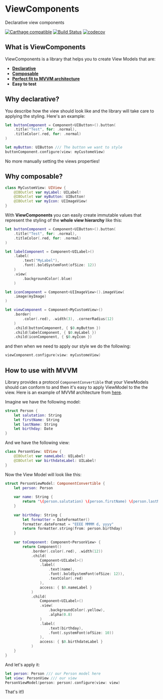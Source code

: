 # ViewComponents
Declarative view components

[![Carthage compatible](https://img.shields.io/badge/Carthage-compatible-4BC51D.svg?style=flat)](https://github.com/Carthage/Carthage) 
[![Build Status](https://travis-ci.org/alickbass/ViewComponents.svg?branch=master)](https://travis-ci.org/alickbass/ViewComponents)
[![codecov](https://codecov.io/gh/alickbass/ViewComponents/branch/master/graph/badge.svg)](https://codecov.io/gh/alickbass/ViewComponents)

## What is ViewComponents

ViewComponents is a library that helps you to create View Models that are:

* [**Declarative**](#why-declarative)
* [**Composable**](#why-composable)
* [**Perfect fit to MVVM architecture**](#how-to-use-with-mvvm)
* **Easy to test**

## Why declarative?

You describe how the view should look like and the library will take care to applying the styling. Here's an example:

```swift
let buttonComponent = Component<UIButton>().button(
    .title("Test", for: .normal),
    .titleColor(.red, for: .normal)
)

let myButton: UIButton /// The button we want to style
buttonComponent.configure(view: myCustomeView)
```

No more manually setting the views properties! 

## Why composable?

```swift
class MyCustomView: UIView {
    @IBOutlet var myLabel: UILabel!
    @IBOutlet var myButton: UIButton!
    @IBOutlet var myIcon: UIImageView!
}
```

With **ViewComponents** you can easily create immutable values that represent the styling of the **whole view hierarchy** like this:

```swift
let buttonComponent = Component<UIButton>().button(
    .title("Test", for: .normal),
    .titleColor(.red, for: .normal)
)

let labelComponent = Component<UILabel>()
    .label(
        .text("MyLabel"),
        .font(.boldSystemFont(ofSize: 12))
    )
    .view(
        .backgroundColor(.blue)
    )

let iconComponent = Component<UIImageView>().imageView(
    .image(myImage)
)

let viewComponent = Component<MyCustomView>()
    .border(
        .color(.red), .width(3), .cornerRadius(12)
    )
    .child(buttonComponent, { $0.myButton })
    .child(labelComponent, { $0.myLabel })
    .child(iconComponent, { $0.myIcon })
```

and then when we need to apply our style we do the following:

```swift
viewComponent.configure(view: myCustomeView)
```

## How to use with MVVM

Library provides a protocol `ComponentConvertible` that your ViewModels should can conform to and then it's easy to apply ViewModel to the the view. Here is an example of MVVM architecture from [here](https://www.objc.io/issues/13-architecture/mvvm/).

Imagine we have the following model:

```swift
struct Person {
    let salutation: String
    let firstName: String
    let lastName: String
    let birthday: Date
}
```

And we have the following view:

```swift
class PersonView: UIView {
    @IBOutlet var nameLabel: UILabel!
    @IBOutlet var birthdateLabel: UILabel!
}
```

Now the View Model will look like this:

```swift
struct PersonViewModel: ComponentConvertible {
    let person: Person
    
    var name: String {
        return "\(person.salutation) \(person.firstName) \(person.lastName)"
    }
    
    var birthday: String {
        let formatter = DateFormatter()
        formatter.dateFormat = "EEEE MMMM d, yyyy"
        return formatter.string(from: person.birthday)
    }
    
    var toComponent: Component<PersonView> {
        return Component()
            .border(.color(.red), .width(12))
            .child(
                Component<UILabel>()
                .label(
                    .text(name),
                    .font(.boldSystemFont(ofSize: 12)),
                    .textColor(.red)
                ),
                access: { $0.nameLabel }
            )
            .child(
                Component<UILabel>()
                .view(
                    .backgroundColor(.yellow),
                    .alpha(0.8)
                )
                .label(
                    .text(birthday),
                    .font(.systemFont(ofSize: 10))
                ),
                access: { $0.birthdateLabel }
            )
    }
}
```

And let's apply it:

```swift
let person: Person /// our Person model here
let view: PersonView /// our view
PersonViewModel(person: person).configure(view: view)
```

That's it!)
